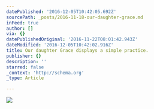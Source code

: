 ```yaml
---
datePublished: '2016-12-05T10:42:05.692Z'
sourcePath: _posts/2016-11-18-our-daughter-grace.md
inFeed: true
author: []
via: {}
datePublishedOriginal: '2016-11-22T08:01:42.943Z'
dateModified: '2016-12-05T10:42:02.916Z'
title: Our daughter Grace displays a simple practice.
publisher: {}
description: ''
starred: false
_context: 'http://schema.org'
_type: Article

---
```

![](https://the-grid-user-content.s3-us-west-2.amazonaws.com/0ddaea10-caab-41a1-b782-73d859c1349c.jpg)